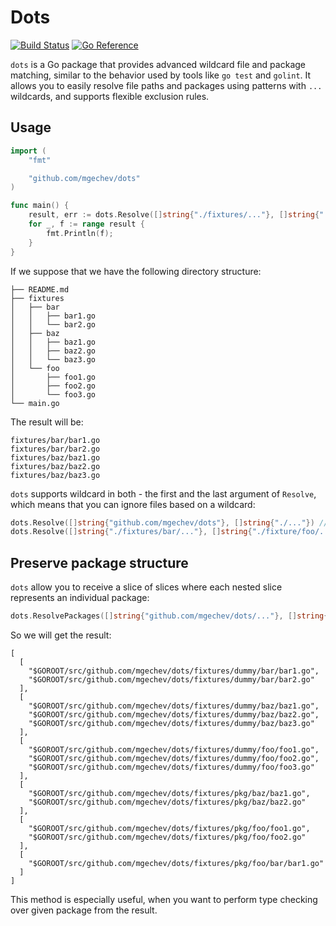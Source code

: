 # Dots

[![Build Status](https://github.com/mgechev/dots/actions/workflows/pr.yaml/badge.svg)](https://github.com/mgechev/dots/actions/workflows/pr.yaml)
[![Go Reference](https://pkg.go.dev/badge/github.com/mgechev/dots.svg)](https://pkg.go.dev/github.com/mgechev/dots)

`dots` is a Go package that provides advanced wildcard file and package matching, similar to the behavior used by tools like `go test` and `golint`.
It allows you to easily resolve file paths and packages using patterns with `...` wildcards, and supports flexible exclusion rules.

## Usage

```go
import (
	"fmt"

	"github.com/mgechev/dots"
)

func main() {
	result, err := dots.Resolve([]string{"./fixtures/..."}, []string{"./fixtures/foo"})
	for _, f := range result {
		fmt.Println(f);
	}
}
```

If we suppose that we have the following directory structure:

```text
├── README.md
├── fixtures
│   ├── bar
│   │   ├── bar1.go
│   │   └── bar2.go
│   ├── baz
│   │   ├── baz1.go
│   │   ├── baz2.go
│   │   └── baz3.go
│   └── foo
│       ├── foo1.go
│       ├── foo2.go
│       └── foo3.go
└── main.go
```

The result will be:

```text
fixtures/bar/bar1.go
fixtures/bar/bar2.go
fixtures/baz/baz1.go
fixtures/baz/baz2.go
fixtures/baz/baz3.go
```

`dots` supports wildcard in both - the first and the last argument of `Resolve`, which means that you can ignore files based on a wildcard:

```go
dots.Resolve([]string{"github.com/mgechev/dots"}, []string{"./..."}) // empty list
dots.Resolve([]string{"./fixtures/bar/..."}, []string{"./fixture/foo/...", "./fixtures/baz/..."}) // bar1.go, bar2.go
```

## Preserve package structure

`dots` allow you to receive a slice of slices where each nested slice represents an individual package:

```go
dots.ResolvePackages([]string{"github.com/mgechev/dots/..."}, []string{})
```

So we will get the result:

```text
[
  [
    "$GOROOT/src/github.com/mgechev/dots/fixtures/dummy/bar/bar1.go",
    "$GOROOT/src/github.com/mgechev/dots/fixtures/dummy/bar/bar2.go"
  ],
  [
    "$GOROOT/src/github.com/mgechev/dots/fixtures/dummy/baz/baz1.go",
    "$GOROOT/src/github.com/mgechev/dots/fixtures/dummy/baz/baz2.go",
    "$GOROOT/src/github.com/mgechev/dots/fixtures/dummy/baz/baz3.go"
  ],
  [
    "$GOROOT/src/github.com/mgechev/dots/fixtures/dummy/foo/foo1.go",
    "$GOROOT/src/github.com/mgechev/dots/fixtures/dummy/foo/foo2.go",
    "$GOROOT/src/github.com/mgechev/dots/fixtures/dummy/foo/foo3.go"
  ],
  [
    "$GOROOT/src/github.com/mgechev/dots/fixtures/pkg/baz/baz1.go",
    "$GOROOT/src/github.com/mgechev/dots/fixtures/pkg/baz/baz2.go"
  ],
  [
    "$GOROOT/src/github.com/mgechev/dots/fixtures/pkg/foo/foo1.go",
    "$GOROOT/src/github.com/mgechev/dots/fixtures/pkg/foo/foo2.go"
  ],
  [
    "$GOROOT/src/github.com/mgechev/dots/fixtures/pkg/foo/bar/bar1.go"
  ]
]
```

This method is especially useful, when you want to perform type checking over given package from the result.
